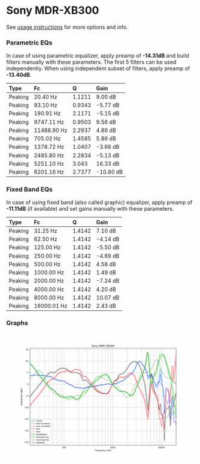 # Sony MDR-XB300
See [usage instructions](https://github.com/jaakkopasanen/AutoEq#usage) for more options and info.

### Parametric EQs
In case of using parametric equalizer, apply preamp of **-14.31dB** and build filters manually
with these parameters. The first 5 filters can be used independently.
When using independent subset of filters, apply preamp of **-13.40dB**.

| Type    | Fc          |      Q | Gain      |
|:--------|:------------|:-------|:----------|
| Peaking | 20.40 Hz    | 1.1211 | 9.00 dB   |
| Peaking | 93.10 Hz    | 0.9343 | -5.77 dB  |
| Peaking | 190.91 Hz   | 2.1171 | -5.15 dB  |
| Peaking | 9747.11 Hz  | 0.9503 | 9.56 dB   |
| Peaking | 11488.90 Hz | 2.2937 | 4.86 dB   |
| Peaking | 705.02 Hz   | 1.4585 | 5.86 dB   |
| Peaking | 1378.72 Hz  | 1.0407 | -3.66 dB  |
| Peaking | 2485.80 Hz  | 2.2834 | -5.13 dB  |
| Peaking | 5251.10 Hz  | 3.043  | 16.33 dB  |
| Peaking | 6201.16 Hz  | 2.7377 | -10.80 dB |

### Fixed Band EQs
In case of using fixed band (also called graphic) equalizer, apply preamp of **-11.11dB**
(if available) and set gains manually with these parameters.

| Type    | Fc          |      Q | Gain     |
|:--------|:------------|:-------|:---------|
| Peaking | 31.25 Hz    | 1.4142 | 7.10 dB  |
| Peaking | 62.50 Hz    | 1.4142 | -4.14 dB |
| Peaking | 125.00 Hz   | 1.4142 | -5.50 dB |
| Peaking | 250.00 Hz   | 1.4142 | -4.69 dB |
| Peaking | 500.00 Hz   | 1.4142 | 4.58 dB  |
| Peaking | 1000.00 Hz  | 1.4142 | 1.49 dB  |
| Peaking | 2000.00 Hz  | 1.4142 | -7.24 dB |
| Peaking | 4000.00 Hz  | 1.4142 | 4.20 dB  |
| Peaking | 8000.00 Hz  | 1.4142 | 10.07 dB |
| Peaking | 16000.01 Hz | 1.4142 | 2.43 dB  |

### Graphs
![](./Sony%20MDR-XB300.png)
